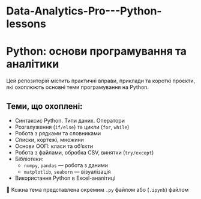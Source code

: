 # Data-Analytics-Pro---Python-lessons
# Python: основи програмування та аналітики

Цей репозиторій містить практичні вправи, приклади та короткі проєкти, які охоплюють основні теми програмування на Python.

## Теми, що охоплені:

- Синтаксис Python. Типи даних. Оператори
- Розгалуження (`if/else`) та цикли (`for`, `while`)
- Робота з рядками та словниками
- Списки, кортежі, множини
- Основи ООП: класи та об’єкти
- Робота з файлами, обробка CSV, винятки (`try/except`)
- Бібліотеки:
  - `numpy`, `pandas` — робота з даними
  - `matplotlib`, `seaborn` — візуалізація
- Використання Python в Excel-аналітиці

📂 Кожна тема представлена окремим `.py` файлом або  (`.ipynb`) файлом
